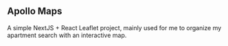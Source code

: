 ## Apollo Maps

A simple NextJS + React Leaflet project, mainly used for me to organize my apartment search with an interactive map.
